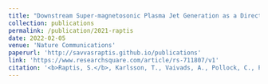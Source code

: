```yaml
---
title: "Downstream Super-magnetosonic Plasma Jet Generation as a Direct Consequence of Shock Reformation"
collection: publications
permalink: /publication/2021-raptis
date: 2022-02-05
venue: 'Nature Communications'
paperurl: 'http://savvasraptis.github.io/publications'
link: 'https://www.researchsquare.com/article/rs-711807/v1'
citation: '<b>Raptis, S.</b>, Karlsson, T., Vaivads, A., Pollock, C., Plaschke, F., Johlander, A., Trollvik, H., & Lindqvist, P.-A. (2021). Downstream High-speed Plasma Jet Generation as a Direct Consequence of Shock Reformation. Nature Communications (<b> accepted </b> – Preprint available online: https://www.researchsquare.com/article/rs-711807/v1 )'
---
```


